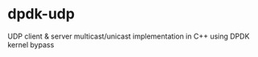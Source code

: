 # dpdk-udp
UDP client &amp; server multicast/unicast implementation in C++ using DPDK kernel bypass

